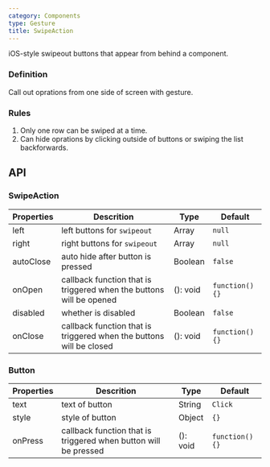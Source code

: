 ```yaml
---
category: Components
type: Gesture
title: SwipeAction
---
```


iOS-style swipeout buttons that appear from behind a component.

### Definition

Call out oprations from one side of screen with gesture.

### Rules
1. Only one row can be swiped at a time.
2. Can hide oprations by clicking outside of buttons or swiping the list backforwards.

## API

### SwipeAction

Properties | Descrition | Type | Default
-----------|------------|------|--------           |
| left       | left buttons for `swipeout`      | Array | `null` |
| right       | right buttons for `swipeout`    | Array | `null` |
| autoClose       | auto hide after button is pressed   | Boolean | `false` |
| onOpen       |    callback function that is triggered when the buttons will be opened   | (): void | `function() {}` |
| disabled       |   whether is disabled    | Boolean | `false` |
| onClose   |  callback function that is triggered when the buttons will be closed | (): void | `function() {}` |

### Button

| Properties | Descrition             | Type                    | Default |
|------|------------------|-------------------------|--------|
| text       | text of button    | String | `Click` |
| style       | style of button     | Object | `{}` |
| onPress       | callback function that is triggered when button will be pressed   | (): void | `function() {}` |

